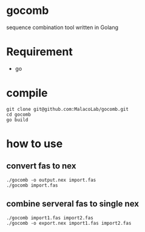 # gocomb
sequence combination tool written in Golang

# Requirement

- go

# compile
```
git clone git@github.com:MalacoLab/gocomb.git
cd gocomb
go build
```

# how to use

## convert fas to nex
```
./gocomb -o output.nex import.fas
./gocomb import.fas
```

## combine serveral fas to single nex

```
./gocomb import1.fas import2.fas
./gocomb -o export.nex import1.fas import2.fas
```
